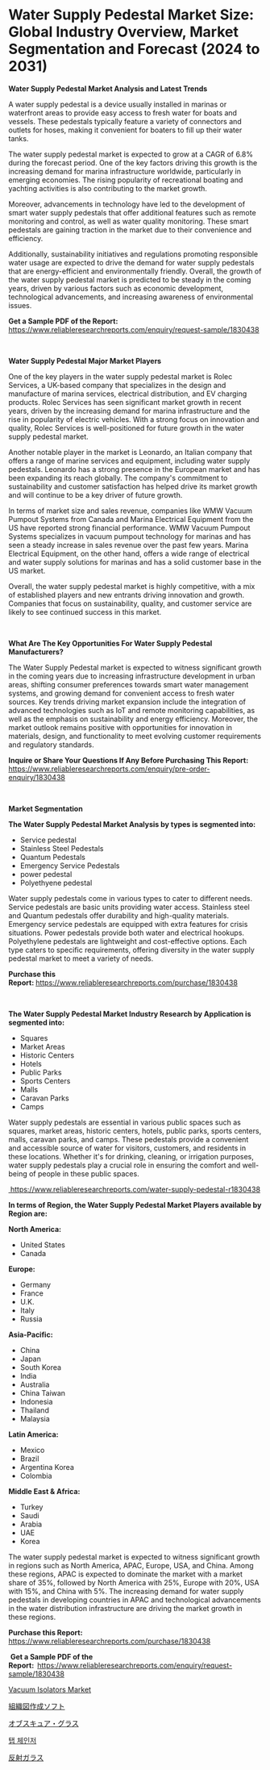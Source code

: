 <p><h1>Water Supply Pedestal Market Size: Global Industry Overview, Market Segmentation and Forecast (2024 to 2031)</h1></p><p><strong>Water Supply Pedestal Market Analysis and Latest Trends</strong></p>
<p><p>A water supply pedestal is a device usually installed in marinas or waterfront areas to provide easy access to fresh water for boats and vessels. These pedestals typically feature a variety of connectors and outlets for hoses, making it convenient for boaters to fill up their water tanks.</p><p>The water supply pedestal market is expected to grow at a CAGR of 6.8% during the forecast period. One of the key factors driving this growth is the increasing demand for marina infrastructure worldwide, particularly in emerging economies. The rising popularity of recreational boating and yachting activities is also contributing to the market growth.</p><p>Moreover, advancements in technology have led to the development of smart water supply pedestals that offer additional features such as remote monitoring and control, as well as water quality monitoring. These smart pedestals are gaining traction in the market due to their convenience and efficiency.</p><p>Additionally, sustainability initiatives and regulations promoting responsible water usage are expected to drive the demand for water supply pedestals that are energy-efficient and environmentally friendly. Overall, the growth of the water supply pedestal market is predicted to be steady in the coming years, driven by various factors such as economic development, technological advancements, and increasing awareness of environmental issues.</p></p>
<p><strong>Get a Sample PDF of the Report:&nbsp;</strong> <a href="https://www.reliableresearchreports.com/enquiry/request-sample/1830438">https://www.reliableresearchreports.com/enquiry/request-sample/1830438</a></p>
<p>&nbsp;</p>
<p><strong>Water Supply Pedestal Major Market Players</strong></p>
<p><p>One of the key players in the water supply pedestal market is Rolec Services, a UK-based company that specializes in the design and manufacture of marina services, electrical distribution, and EV charging products. Rolec Services has seen significant market growth in recent years, driven by the increasing demand for marina infrastructure and the rise in popularity of electric vehicles. With a strong focus on innovation and quality, Rolec Services is well-positioned for future growth in the water supply pedestal market.</p><p>Another notable player in the market is Leonardo, an Italian company that offers a range of marine services and equipment, including water supply pedestals. Leonardo has a strong presence in the European market and has been expanding its reach globally. The company's commitment to sustainability and customer satisfaction has helped drive its market growth and will continue to be a key driver of future growth.</p><p>In terms of market size and sales revenue, companies like WMW Vacuum Pumpout Systems from Canada and Marina Electrical Equipment from the US have reported strong financial performance. WMW Vacuum Pumpout Systems specializes in vacuum pumpout technology for marinas and has seen a steady increase in sales revenue over the past few years. Marina Electrical Equipment, on the other hand, offers a wide range of electrical and water supply solutions for marinas and has a solid customer base in the US market.</p><p>Overall, the water supply pedestal market is highly competitive, with a mix of established players and new entrants driving innovation and growth. Companies that focus on sustainability, quality, and customer service are likely to see continued success in this market.</p></p>
<p>&nbsp;</p>
<p><strong>What Are The Key Opportunities For Water Supply Pedestal Manufacturers?</strong></p>
<p><p>The Water Supply Pedestal market is expected to witness significant growth in the coming years due to increasing infrastructure development in urban areas, shifting consumer preferences towards smart water management systems, and growing demand for convenient access to fresh water sources. Key trends driving market expansion include the integration of advanced technologies such as IoT and remote monitoring capabilities, as well as the emphasis on sustainability and energy efficiency. Moreover, the market outlook remains positive with opportunities for innovation in materials, design, and functionality to meet evolving customer requirements and regulatory standards.</p></p>
<p><strong>Inquire or Share Your Questions If Any Before Purchasing This Report:</strong> <a href="https://www.reliableresearchreports.com/enquiry/pre-order-enquiry/1830438">https://www.reliableresearchreports.com/enquiry/pre-order-enquiry/1830438</a></p>
<p>&nbsp;</p>
<p><strong>Market Segmentation</strong></p>
<p><strong>The Water Supply Pedestal Market Analysis by types is segmented into:</strong></p>
<p><ul><li>Service pedestal</li><li>Stainless Steel Pedestals</li><li>Quantum Pedestals</li><li>Emergency Service Pedestals</li><li>power pedestal</li><li>Polyethyene pedestal </li></ul></p>
<p><p>Water supply pedestals come in various types to cater to different needs. Service pedestals are basic units providing water access. Stainless steel and Quantum pedestals offer durability and high-quality materials. Emergency service pedestals are equipped with extra features for crisis situations. Power pedestals provide both water and electrical hookups. Polyethylene pedestals are lightweight and cost-effective options. Each type caters to specific requirements, offering diversity in the water supply pedestal market to meet a variety of needs.</p></p>
<p><strong>Purchase this Report:&nbsp;</strong><a href="https://www.reliableresearchreports.com/purchase/1830438">https://www.reliableresearchreports.com/purchase/1830438</a></p>
<p>&nbsp;</p>
<p><strong>The Water Supply Pedestal Market Industry Research by Application is segmented into:</strong></p>
<p><ul><li>Squares</li><li>Market Areas</li><li>Historic Centers</li><li>Hotels</li><li>Public Parks</li><li>Sports Centers</li><li>Malls</li><li>Caravan Parks</li><li>Camps</li></ul></p>
<p><p>Water supply pedestals are essential in various public spaces such as squares, market areas, historic centers, hotels, public parks, sports centers, malls, caravan parks, and camps. These pedestals provide a convenient and accessible source of water for visitors, customers, and residents in these locations. Whether it's for drinking, cleaning, or irrigation purposes, water supply pedestals play a crucial role in ensuring the comfort and well-being of people in these public spaces.</p></p>
<p><a href="https://www.reliableresearchreports.com/water-supply-pedestal-r1830438">&nbsp;https://www.reliableresearchreports.com/water-supply-pedestal-r1830438</a></p>
<p><strong>In terms of Region, the Water Supply Pedestal Market Players available by Region are:</strong></p>
<p>
    <p> <strong> North America: </strong>
        <ul>
            <li>United States</li>
            <li>Canada</li>
        </ul>
        </p> 
    <p> <strong> Europe: </strong>
        <ul>
            <li>Germany</li>
            <li>France</li>
            <li>U.K.</li>
            <li>Italy</li>
            <li>Russia</li>
        </ul>
        </p> 
    <p> <strong> Asia-Pacific: </strong>
        <ul>
            <li>China</li>
            <li>Japan</li>
            <li>South Korea</li>
            <li>India</li>
            <li>Australia</li>
            <li>China Taiwan</li>
            <li>Indonesia</li>
            <li>Thailand</li>
            <li>Malaysia</li>
        </ul>
        </p> 
    <p> <strong> Latin America: </strong>
        <ul>
            <li>Mexico</li>
            <li>Brazil</li>
            <li>Argentina Korea</li>
            <li>Colombia</li>
        </ul>
        </p> 
    <p> <strong> Middle East & Africa: </strong>
        <ul>
            <li>Turkey</li>
            <li>Saudi</li>
            <li>Arabia</li>
            <li>UAE</li>
            <li>Korea</li>
        </ul>
    </p>
    </p>
<p><p>The water supply pedestal market is expected to witness significant growth in regions such as North America, APAC, Europe, USA, and China. Among these regions, APAC is expected to dominate the market with a market share of 35%, followed by North America with 25%, Europe with 20%, USA with 15%, and China with 5%. The increasing demand for water supply pedestals in developing countries in APAC and technological advancements in the water distribution infrastructure are driving the market growth in these regions.</p></p>
<p><strong>Purchase this Report: </strong><a href="https://www.reliableresearchreports.com/purchase/1830438">https://www.reliableresearchreports.com/purchase/1830438</a></p>
<p>&nbsp;<strong>Get a Sample PDF of the Report:&nbsp;&nbsp;</strong><a href="https://www.reliableresearchreports.com/enquiry/request-sample/1830438">https://www.reliableresearchreports.com/enquiry/request-sample/1830438</a></p>
<p><strong></strong></p>
<p><p><a href="https://github.com/dimitrishawkinswaynenp91rgz/Market-Research-Report-List-2/blob/main/vacuum-isolators-market.md">Vacuum Isolators Market</a></p><p><a href="https://medium.com/@laceyzemlak1/%E7%B5%84%E7%B9%94%E5%9B%B3%E4%BD%9C%E6%88%90%E3%82%BD%E3%83%95%E3%83%88%E3%82%A6%E3%82%A7%E3%82%A2%E5%B8%82%E5%A0%B4%E3%81%AE%E8%A6%8F%E6%A8%A1%E3%81%A8%E5%B8%82%E5%A0%B4%E5%8B%95%E5%90%91-%E5%AE%8C%E5%85%A8%E3%81%AA%E6%A5%AD%E7%95%8C%E6%A6%82%E8%A6%81-2024%E5%B9%B4%E3%81%8B%E3%82%892031%E5%B9%B4%E3%81%BE%E3%81%A7-abd77f4ee872">組織図作成ソフト</a></p><p><a href="https://github.com/sghwr779811674/Market-Research-Report-List-1/blob/main/207945242191.md">オブスキュア・グラス</a></p><p><a href="https://github.com/solomonbode85/Market-Research-Report-List-1/blob/main/869426938693.md">탭 체인저</a></p><p><a href="https://github.com/dandier2003/Market-Research-Report-List-1/blob/main/825971442192.md">反射ガラス</a></p></p>